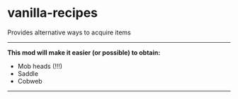 # vanilla-recipes
Provides alternative ways to acquire items

---
**This mod will make it easier (or possible) to obtain:**
- Mob heads (!!!)
- Saddle
- Cobweb
---
